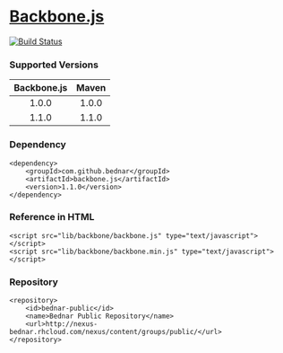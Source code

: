 [Backbone.js](http://backbonejs.org)
======
[![Build Status](https://api.travis-ci.org/bednar/Backbone.js.png?branch=master)](https://travis-ci.org/bednar/Backbone.js)

### Supported Versions

|   Backbone.js |   Maven   |
|:-------------:|:---------:|
|       1.0.0   |   1.0.0   |
|       1.1.0   |   1.1.0   |


### Dependency

    <dependency>
        <groupId>com.github.bednar</groupId>
        <artifactId>backbone.js</artifactId>
        <version>1.1.0</version>
    </dependency>

### Reference in HTML

    <script src="lib/backbone/backbone.js" type="text/javascript"></script>
    <script src="lib/backbone/backbone.min.js" type="text/javascript"></script>
    
### Repository

    <repository>
        <id>bednar-public</id>
        <name>Bednar Public Repository</name>
        <url>http://nexus-bednar.rhcloud.com/nexus/content/groups/public/</url>
    </repository>
